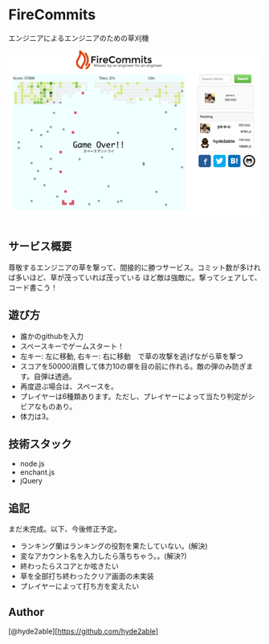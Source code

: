 # FireCommits
エンジニアによるエンジニアのための草刈機

![](https://github.com/hyde2able/FireCommits/blob/master/public/images/firecommits.png)

## サービス概要
尊敬するエンジニアの草を撃って、間接的に勝つサービス。コミット数が多ければ多いほど、草が茂っていれば茂っている
ほど敵は強敵に。撃ってシェアして、コード書こう！

## 遊び方
- 誰かのgithubを入力
- スペースキーでゲームスタート！
- 左キー: 左に移動, 右キー: 右に移動　で草の攻撃を逃げながら草を撃つ
- スコアを50000消費して体力10の塀を目の前に作れる。敵の弾のみ防ぎます。自弾は透過。
- 再度遊ぶ場合は、スペースを。
- プレイヤーは6種類あります。ただし、プレイヤーによって当たり判定がシビアなものあり。
- 体力は3。


## 技術スタック
- node.js
- enchant.js
- jQuery

## 追記
まだ未完成。以下、今後修正予定。
- ランキング蘭はランキングの役割を果たしていない。(解決)
- 変なアカウント名を入力したら落ちちゃう。。(解決?)
- 終わったらスコアとか呟きたい
- 草を全部打ち終わったクリア画面の未実装 
- プレイヤーによって打ち方を変えたい

## Author
[@hyde2able][https://github.com/hyde2able]


